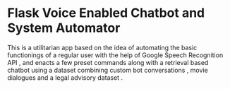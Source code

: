 # Flask Voice Enabled Chatbot and System Automator 
 This is a utilitarian app based on the idea of automating the basic functionings of a regular user with the help of Google Speech Recognition API , and enacts a few preset commands along with a retrieval based chatbot using a dataset combining custom bot conversations , movie dialogues and a legal advisory dataset .
